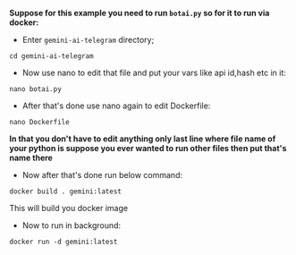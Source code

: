 **Suppose for this example you need to run `botai.py` so for it to run via docker:**

- Enter `gemini-ai-telegram` directory;
```shell
cd gemini-ai-telegram
```

- Now use nano to edit that file and put your vars like api id,hash etc in it:
```shell
nano botai.py
```

- After that's done use nano again to edit Dockerfile:
```shell
nano Dockerfile
```

**In that you don't have to edit anything only last line where file name of your python is suppose you ever wanted to run other files then put that's name there**

- Now after that's done run below command:
```shell
docker build . gemini:latest
```
This will build you docker image

- Now to run in background:
```shell
docker run -d gemini:latest
```
